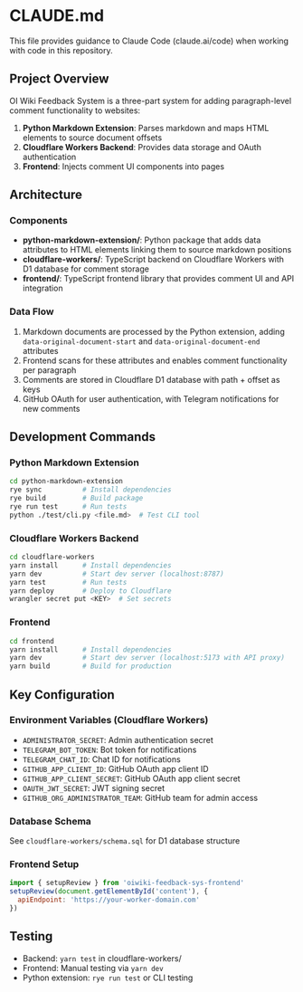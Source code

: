 # CLAUDE.md

This file provides guidance to Claude Code (claude.ai/code) when working with code in this repository.

## Project Overview

OI Wiki Feedback System is a three-part system for adding paragraph-level comment functionality to websites:
1. **Python Markdown Extension**: Parses markdown and maps HTML elements to source document offsets
2. **Cloudflare Workers Backend**: Provides data storage and OAuth authentication
3. **Frontend**: Injects comment UI components into pages

## Architecture

### Components
- **python-markdown-extension/**: Python package that adds data attributes to HTML elements linking them to source markdown positions
- **cloudflare-workers/**: TypeScript backend on Cloudflare Workers with D1 database for comment storage
- **frontend/**: TypeScript frontend library that provides comment UI and API integration

### Data Flow
1. Markdown documents are processed by the Python extension, adding `data-original-document-start` and `data-original-document-end` attributes
2. Frontend scans for these attributes and enables comment functionality per paragraph
3. Comments are stored in Cloudflare D1 database with path + offset as keys
4. GitHub OAuth for user authentication, with Telegram notifications for new comments

## Development Commands

### Python Markdown Extension
```bash
cd python-markdown-extension
rye sync          # Install dependencies
rye build         # Build package
rye run test      # Run tests
python ./test/cli.py <file.md>  # Test CLI tool
```

### Cloudflare Workers Backend
```bash
cd cloudflare-workers
yarn install      # Install dependencies
yarn dev          # Start dev server (localhost:8787)
yarn test         # Run tests
yarn deploy       # Deploy to Cloudflare
wrangler secret put <KEY>  # Set secrets
```

### Frontend
```bash
cd frontend
yarn install      # Install dependencies
yarn dev          # Start dev server (localhost:5173 with API proxy)
yarn build        # Build for production
```

## Key Configuration

### Environment Variables (Cloudflare Workers)
- `ADMINISTRATOR_SECRET`: Admin authentication secret
- `TELEGRAM_BOT_TOKEN`: Bot token for notifications
- `TELEGRAM_CHAT_ID`: Chat ID for notifications
- `GITHUB_APP_CLIENT_ID`: GitHub OAuth app client ID
- `GITHUB_APP_CLIENT_SECRET`: GitHub OAuth app client secret
- `OAUTH_JWT_SECRET`: JWT signing secret
- `GITHUB_ORG_ADMINISTRATOR_TEAM`: GitHub team for admin access

### Database Schema
See `cloudflare-workers/schema.sql` for D1 database structure

### Frontend Setup
```javascript
import { setupReview } from 'oiwiki-feedback-sys-frontend'
setupReview(document.getElementById('content'), { 
  apiEndpoint: 'https://your-worker-domain.com' 
})
```

## Testing
- Backend: `yarn test` in cloudflare-workers/
- Frontend: Manual testing via `yarn dev`
- Python extension: `rye run test` or CLI testing